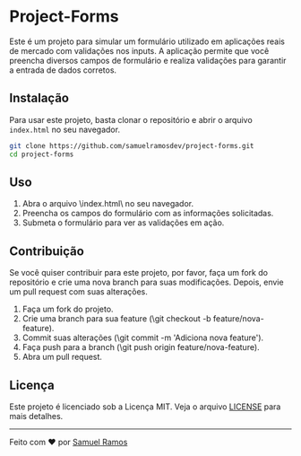 # Project-Forms

Este é um projeto para simular um formulário utilizado em aplicações reais de mercado com validações nos inputs. A aplicação permite que você preencha diversos campos de formulário e realiza validações para garantir a entrada de dados corretos.

## Instalação

Para usar este projeto, basta clonar o repositório e abrir o arquivo `index.html` no seu navegador.

````bash
git clone https://github.com/samuelramosdev/project-forms.git
cd project-forms
````

## Uso

1. Abra o arquivo \index.html\ no seu navegador.
2. Preencha os campos do formulário com as informações solicitadas.
3. Submeta o formulário para ver as validações em ação.

## Contribuição

Se você quiser contribuir para este projeto, por favor, faça um fork do repositório e crie uma nova branch para suas modificações. Depois, envie um pull request com suas alterações.

1. Faça um fork do projeto.
2. Crie uma branch para sua feature (\git checkout -b feature/nova-feature\).
3. Commit suas alterações (\git commit -m 'Adiciona nova feature'\).
4. Faça push para a branch (\git push origin feature/nova-feature\).
5. Abra um pull request.

## Licença

Este projeto é licenciado sob a Licença MIT. Veja o arquivo [LICENSE](LICENSE) para mais detalhes.

---

Feito com ❤️ por [Samuel Ramos](https://github.com/samuelramosdev)
